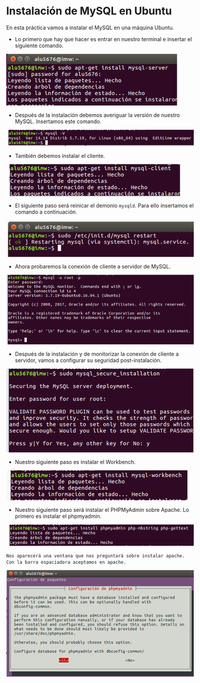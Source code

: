 # Instalación de MySQL en Ubuntu

En esta práctica vamos a instalar el MySQL en una máquina Ubuntu.

- Lo primero que hay que hacer es entrar en nuestro terminal e insertar el siguiente comando.

![1](./img/1.png)

- Después de la instalación debemos averiguar la versión de nuestro MySQL. Insertamos este comando.

![2](./img/2.png)

- También debemos instalar el cliente.

![3](./img/3.png)

- El siguiente paso será reinicar el demonio `mysqld`. Para ello insertamos el comando a continuación.

![4](./img/4.png)

- Ahora probaremos la conexión de cliente a servidor de MySQL.

![5](./img/5.png)

- Después de la instalación y de monitorizar la conexión de cliente a servidor, vamos a configurar su seguridad post-instalación.

![6](./img/6.png)

- Nuestro siguiente paso es instalar el Workbench.

![7](./img/7.png)

- Nuestro siguiente paso será instalar el PHPMyAdmin sobre Apache. Lo primero es instalar el phpmyadmin.

![8](./img/8.png)

`Nos aparecerá una ventana que nos preguntará sobre instalar apache. Con la barra espaciadora aceptamos en apache.`

![9](./img/9.png)
